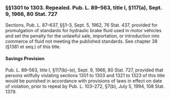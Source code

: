 ### §§1301 to 1303. Repealed. Pub. L. 89–563, title I, §117(a), Sept. 9, 1966, 80 Stat. 727 ###

Sections, Pub. L. 87–637, §§1–3, Sept. 5, 1962, 76 Stat. 437, provided for promulgation of standards for hydraulic brake fluid used in motor vehicles and set the penalty for the unlawful sale, importation, or introduction into commerce of fluid not meeting the published standards. See chapter 38 (§1381 et seq.) of this title.

#### Savings Provision ####

Pub. L. 89–563, title I, §117(b)–(e), Sept. 9, 1966, 80 Stat. 727, provided that persons willfully violating sections 1301 to 1303 and 1321 to 1323 of this title would be punished in accordance with provisions of laws in effect on date of violation, prior to repeal by Pub. L. 103–272, §7(b), July 5, 1994, 108 Stat. 1379.